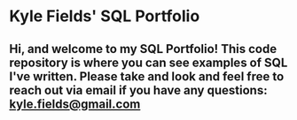 # Kyle Fields' SQL Portfolio

## Hi, and welcome to my SQL Portfolio!  This code repository is where you can see examples of SQL I've written.  Please take and look and feel free to reach out via email if you have any questions: kyle.fields@gmail.com
